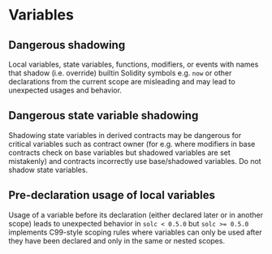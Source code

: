 # Variables

## Dangerous shadowing

Local variables, state variables, functions, modifiers, or events with names that shadow (i.e. override) builtin Solidity symbols e.g. `now` or other declarations from the current scope are misleading and may lead to unexpected usages and behavior.

## Dangerous state variable shadowing

Shadowing state variables in derived contracts may be dangerous for critical variables such as contract owner (for e.g. where modifiers in base contracts check on base variables but shadowed variables are set mistakenly) and contracts incorrectly use base/shadowed variables. Do not shadow state variables.

## Pre-declaration usage of local variables

Usage of a variable before its declaration (either declared later or in another scope) leads to unexpected behavior in `solc < 0.5.0` but `solc >= 0.5.0` implements C99-style scoping rules where variables can only be used after they have been declared and only in the same or nested scopes.
